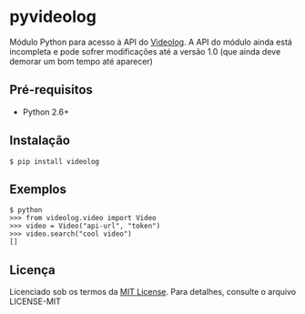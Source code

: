 pyvideolog
==========

Módulo Python para acesso à API do [Videolog](http://videolog.tv/ "Videolog").
A API do módulo ainda está incompleta e pode sofrer modificações até a versão
1.0 (que ainda deve demorar um bom tempo até aparecer)

Pré-requisitos
--------------

- Python 2.6+

Instalação
----------

    $ pip install videolog

Exemplos
--------

    $ python
    >>> from videolog.video import Video
    >>> video = Video("api-url", "token")
    >>> video.search("cool video")
    []

Licença
-------

Licenciado sob os termos da [MIT License](http://www.opensource.org/licenses/mit-license.php).
Para detalhes, consulte o arquivo LICENSE-MIT
